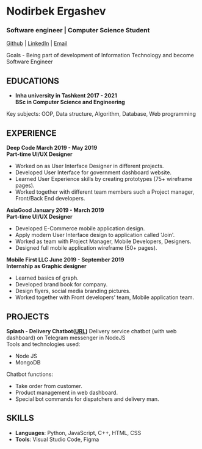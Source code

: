 # Nodirbek Ergashev
### Software engineer | Computer Science Student

[Github](https://github.com/nodirshox) | [LinkedIn](https://www.linkedin.com/in/nodiriut/) | [Email](mailto:mr.nodirbek77@gmail.com)

Goals - Being part of development of Information Technology and become Software Engineer

EDUCATIONS
-
- **Inha university in Tashkent 2017 - 2021<br>BSc in Computer Science and Engineering**

Key subjects: OOP, Data structure, Algorithm, Database, Web programming

EXPERIENCE
-
**Deep Code March 2019 - May 2019<br>
Part-time UI/UX Designer**

- Worked on as User Interface Designer in different projects.
- Developed User Interface for government dashboard website.
- Learned User Experience skills by creating prototypes (75+ wireframe pages).
- Worked together with different team members such a Project manager, Front/Back End developers.

**AsiaGood January 2019 - March 2019<br>
Part-time UI/UX Designer**

- Developed E-Commerce mobile application design.
- Apply modern User Interface design to application called 'Join'.
- Worked as team with Project Manager, Mobile Developers, Designers.
- Designed full mobile application wireframe (50+ pages).

**Mobile First LLC June 2019 - September 2019<br>
Internship as Graphic designer**

- Learned basics of graph.
- Developed brand book for company.
- Design flyers, social media branding pictures.
- Worked together with Front developers’ team, Mobile application team.

PROJECTS
-
**Splash - Delivery Chatbot([URL](https://t.me/splashuzbot))**
Delivery service chatbot (with web dashboard) on Telegram messenger in NodeJS<br>
Tools and technologies used:<br>
- Node JS
- MongoDB

Chatbot functions:<br>
- Take order from customer.
- Product management in web dashboard.
- Special bot commands for dispatchers and delivery man.

SKILLS
-
- **Languages**: Python, JavaScript, C++, HTML, CSS
- **Tools**: Visual Studio Code, Figma
